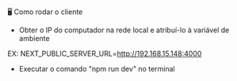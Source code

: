 🖥️ Como rodar o cliente

- Obter o IP do computador na rede local e atribuí-lo à variável de ambiente

EX: NEXT_PUBLIC_SERVER_URL=http://192.168.15.148:4000

- Executar o comando "npm run dev" no terminal
